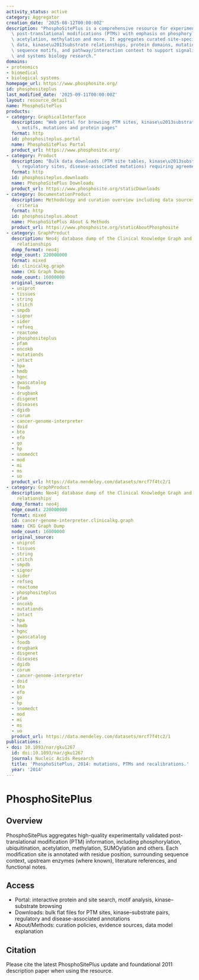 ```yaml
---
activity_status: active
category: Aggregator
creation_date: '2025-08-12T00:00:00Z'
description: "PhosphoSitePlus is a comprehensive resource for experimentally validated\
  \ post-translational modifications (PTMs) with emphasis on phosphorylation, ubiquitination,\
  \ acetylation, methylation and more. It aggregates curated site-specific modification\
  \ data, kinase\u2013substrate relationships, protein domains, mutation impact annotations,\
  \ sequence motifs, and pathway/interaction context to support signaling, proteomics,\
  \ and systems biology research."
domains:
- proteomics
- biomedical
- biological systems
homepage_url: https://www.phosphosite.org/
id: phosphositeplus
last_modified_date: '2025-09-11T00:00:00Z'
layout: resource_detail
name: PhosphoSitePlus
products:
- category: GraphicalInterface
  description: "Web portal for browsing PTM sites, kinase\u2013substrate relationships,\
    \ motifs, mutations and protein pages"
  format: http
  id: phosphositeplus.portal
  name: PhosphoSitePlus Portal
  product_url: https://www.phosphosite.org/
- category: Product
  description: "Bulk data downloads (PTM site tables, kinase\u2013substrate data,\
    \ regulatory sites, disease-associated mutations) requiring agreement to terms"
  format: http
  id: phosphositeplus.downloads
  name: PhosphoSitePlus Downloads
  product_url: https://www.phosphosite.org/staticDownloads
- category: DocumentationProduct
  description: Methodology and curation overview including data sources and evidence
    criteria
  format: http
  id: phosphositeplus.about
  name: PhosphoSitePlus About & Methods
  product_url: https://www.phosphosite.org/staticAboutPhosphosite
- category: GraphProduct
  description: Neo4j database dump of the Clinical Knowledge Graph and additional
    relationships
  dump_format: neo4j
  edge_count: 220000000
  format: mixed
  id: clinicalkg.graph
  name: CKG Graph Dump
  node_count: 16000000
  original_source:
  - uniprot
  - tissues
  - string
  - stitch
  - smpdb
  - signor
  - sider
  - refseq
  - reactome
  - phosphositeplus
  - pfam
  - oncokb
  - mutationds
  - intact
  - hpa
  - hmdb
  - hgnc
  - gwascatalog
  - foodb
  - drugbank
  - disgenet
  - diseases
  - dgidb
  - corum
  - cancer-genome-interpreter
  - doid
  - bto
  - efo
  - go
  - hp
  - snomedct
  - mod
  - mi
  - ms
  - uo
  product_url: https://data.mendeley.com/datasets/mrcf7f4tc2/1
- category: GraphProduct
  description: Neo4j database dump of the Clinical Knowledge Graph and additional
    relationships
  dump_format: neo4j
  edge_count: 220000000
  format: mixed
  id: cancer-genome-interpreter.clinicalkg.graph
  name: CKG Graph Dump
  node_count: 16000000
  original_source:
  - uniprot
  - tissues
  - string
  - stitch
  - smpdb
  - signor
  - sider
  - refseq
  - reactome
  - phosphositeplus
  - pfam
  - oncokb
  - mutationds
  - intact
  - hpa
  - hmdb
  - hgnc
  - gwascatalog
  - foodb
  - drugbank
  - disgenet
  - diseases
  - dgidb
  - corum
  - cancer-genome-interpreter
  - doid
  - bto
  - efo
  - go
  - hp
  - snomedct
  - mod
  - mi
  - ms
  - uo
  product_url: https://data.mendeley.com/datasets/mrcf7f4tc2/1
publications:
- doi: 10.1093/nar/gku1267
  id: doi:10.1093/nar/gku1267
  journal: Nucleic Acids Research
  title: 'PhosphoSitePlus, 2014: mutations, PTMs and recalibrations.'
  year: '2014'
---
```

# PhosphoSitePlus

## Overview

PhosphoSitePlus aggregates high-quality experimentally validated post-translational modification (PTM) information, including phosphorylation, ubiquitination, acetylation, methylation, SUMOylation and others. Each modification site is annotated with residue position, surrounding sequence context, upstream enzymes (where known), literature references, and functional notes.

## Access

- Portal: interactive protein and site search, motif analysis, kinase–substrate browsing
- Downloads: bulk flat files for PTM sites, kinase–substrate pairs, regulatory and disease-associated annotations
- About/Methods: curation policies, evidence sources, data model explanation

## Citation

Please cite the latest PhosphoSitePlus update and foundational 2011 description paper when using the resource.